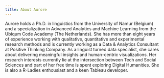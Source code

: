 ```yaml
---
title: About Aurore
---
```


Aurore holds a Ph.D. in linguistics from the University of Namur (Belgium) and a specialization in Advanced Analytics and Machine Learning from the Ubiqum Code Academy (The Netherlands). She has more than eight years of experience working with qualitative, quantitative and experimental research methods and is currently working as a Data & Analytics Consultant at Positive Thinking Company. As a linguist turned data specialist, she cares about delivering meaningful insights and human-centric visualizations. Her research interests currently lie at the intersection between Tech and Social Sciences and part of her free time is spent exploring Digital Humanities. She is also a R-Ladies enthousiast and a keen Tableau developer.  



